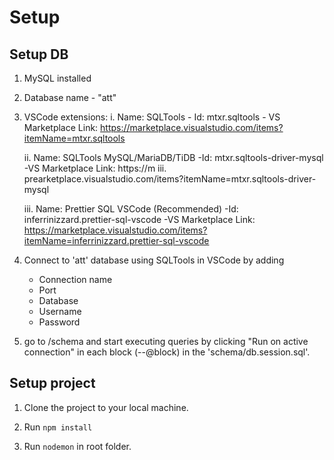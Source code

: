 # Setup 

## Setup DB

1. MySQL installed

2. Database name - "att"

3. VSCode extensions: 
    i.   Name: SQLTools
            - Id: mtxr.sqltools
            - VS Marketplace Link: https://marketplace.visualstudio.com/items?itemName=mtxr.sqltools

    ii.  Name: SQLTools MySQL/MariaDB/TiDB
            -Id: mtxr.sqltools-driver-mysql
            -VS Marketplace Link: https://m iii. prearketplace.visualstudio.com/items?itemName=mtxr.sqltools-driver-mysql

    iii. Name: Prettier SQL VSCode (Recommended)
            -Id: inferrinizzard.prettier-sql-vscode
            -VS Marketplace Link: https://marketplace.visualstudio.com/items?itemName=inferrinizzard.prettier-sql-vscode

4. Connect to 'att' database using SQLTools in VSCode by adding
    - Connection name
    - Port
    - Database
    - Username
    - Password

5. go to /schema and start executing queries by clicking "Run on active connection" in each block (--@block) in the 'schema/db.session.sql'.

## Setup project 

1. Clone the project to your local machine.

2. Run `npm install` 

3. Run `nodemon` in root folder.


